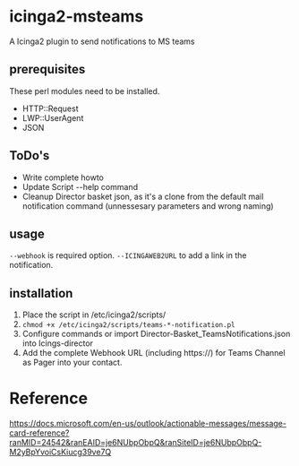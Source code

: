 # icinga2-msteams
A Icinga2 plugin to send notifications to MS teams

## prerequisites

These perl modules need to be installed.

 - HTTP::Request
 - LWP::UserAgent
 - JSON

## ToDo's
  - Write complete howto
  - Update Script --help command
  - Cleanup Director basket json, as it's a clone from the default mail notification command (unnessesary parameters and wrong naming)

## usage

`--webhook` is required option. 
`--ICINGAWEB2URL` to add a link in the notification.


## installation

1. Place the script in /etc/icinga2/scripts/
2. `chmod +x /etc/icinga2/scripts/teams-*-notification.pl`
3. Configure commands or import Director-Basket_TeamsNotifications.json into Icings-director
4. Add the complete Webhook URL (including https://) for Teams Channel as Pager into your contact.


# Reference

https://docs.microsoft.com/en-us/outlook/actionable-messages/message-card-reference?ranMID=24542&ranEAID=je6NUbpObpQ&ranSiteID=je6NUbpObpQ-M2yBpYvoiCsKiucg39ve7Q
